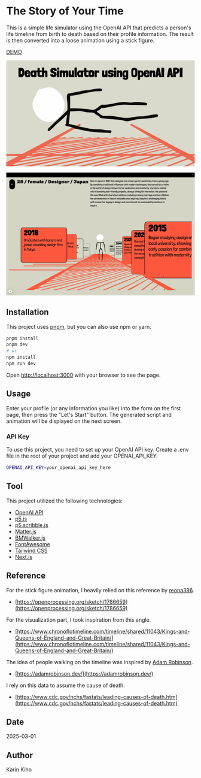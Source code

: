 # The Story of Your Time

This is a simple life simulator using the OpenAI API that predicts a person's life timeline from birth to death based on their profile information. The result is then converted into a loose animation using a stick figure.

[DEMO](http://story-of-your-time.lab.karinkiho.com/)

[![thumbnail](/thumbnail.png)](https://youtu.be/4lhN_LmOMK8)

![main](/main.png)

## Installation
This project uses [pnpm](https://pnpm.io/), but you can also use npm or yarn.

```bash
pnpm install
pnpm dev
# or
npm install
npm run dev
```

Open [http://localhost:3000](http://localhost:3000) with your browser to see the page.

## Usage

Enter your profile (or any information you like) into the form on the first page, then press the "Let's Start" button. The generated script and animation will be displayed on the next screen.

### API Key

To use this project, you need to set up your OpenAI API key. Create a .env file in the root of your project and add your OPENAI_API_KEY:

```bash
OPENAI_API_KEY=your_openai_api_key_here
```

## Tool
This project utilized the following technologies:
- [OpenAI API](https://platform.openai.com/)
- [p5.js](https://p5js.org/)
- [p5.scribble.js](https://github.com/generative-light/p5.scribble.js/)
- [Matter.js](https://github.com/liabru/matter-js)
- [BMWalker.js](https://github.com/tetunori/BMWalker.js)
- [FontAwesome](https://fontawesome.com/)
- [Tailwind CSS](https://tailwindcss.com/)
- [Next.js](https://nextjs.org/)

## Reference
For the stick figure animation, I heavily relied on this reference by [reona396](https://openprocessing.org/user/13276?view=sketches&o=48).
- [https://openprocessing.org/sketch/1786659](https://openprocessing.org/sketch/1786659)

For the visualization part, I took inspiration from this angle.
- [https://www.chronoflotimeline.com/timeline/shared/11043/Kings-and-Queens-of-England-and-Great-Britain/](https://www.chronoflotimeline.com/timeline/shared/11043/Kings-and-Queens-of-England-and-Great-Britain/)

The idea of people walking on the timeline was inspired by [Adam Robinson](https://attackingpixels.com/about/).
- [https://adamrobinson.dev/](https://adamrobinson.dev/)

I rely on this data to assume the cause of death.
- [https://www.cdc.gov/nchs/fastats/leading-causes-of-death.htm](https://www.cdc.gov/nchs/fastats/leading-causes-of-death.htm)

##  Date
2025-03-01

## Author
Karin Kiho